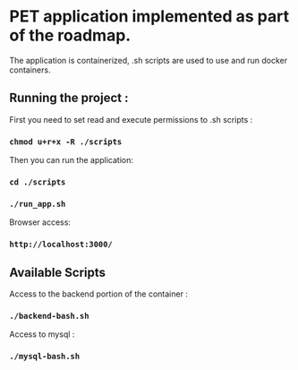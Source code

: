 # PET application implemented as part of the roadmap.

The application is containerized, .sh scripts are used to use and run docker containers.

## Running the project : 

First you need to set read and execute permissions to .sh scripts : 

### `chmod u+r+x -R ./scripts`

Then you can run the application: 

### `cd ./scripts`
### `./run_app.sh`

Browser access:

### `http://localhost:3000/`


## Available Scripts

Access to the backend portion of the container : 
### `./backend-bash.sh`

Access to mysql :
### `./mysql-bash.sh`




